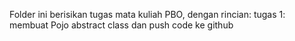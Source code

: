 Folder ini berisikan tugas mata kuliah PBO, dengan rincian:
  tugas 1: membuat Pojo abstract class dan push code ke github
